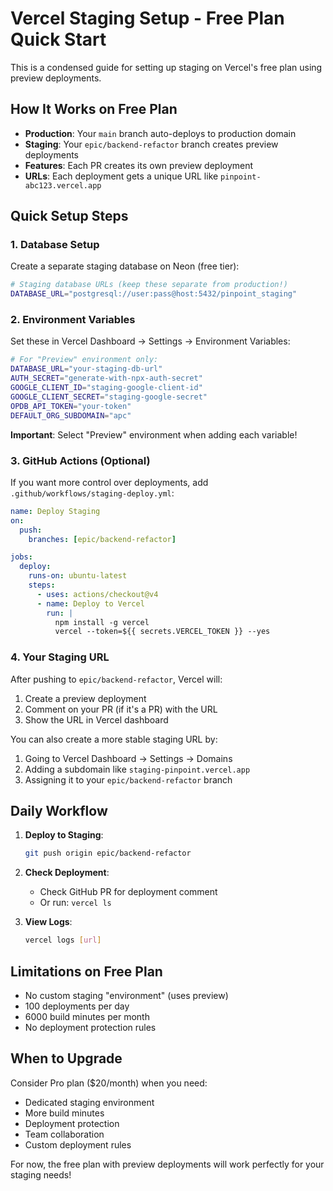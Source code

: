 # **Vercel Staging Setup - Free Plan Quick Start**

This is a condensed guide for setting up staging on Vercel's free plan using preview deployments.

## **How It Works on Free Plan**

- **Production**: Your `main` branch auto-deploys to production domain
- **Staging**: Your `epic/backend-refactor` branch creates preview deployments
- **Features**: Each PR creates its own preview deployment
- **URLs**: Each deployment gets a unique URL like `pinpoint-abc123.vercel.app`

## **Quick Setup Steps**

### **1. Database Setup**

Create a separate staging database on Neon (free tier):

```bash
# Staging database URLs (keep these separate from production!)
DATABASE_URL="postgresql://user:pass@host:5432/pinpoint_staging"
```

### **2. Environment Variables**

Set these in Vercel Dashboard → Settings → Environment Variables:

```bash
# For "Preview" environment only:
DATABASE_URL="your-staging-db-url"
AUTH_SECRET="generate-with-npx-auth-secret"
GOOGLE_CLIENT_ID="staging-google-client-id"
GOOGLE_CLIENT_SECRET="staging-google-secret"
OPDB_API_TOKEN="your-token"
DEFAULT_ORG_SUBDOMAIN="apc"
```

**Important**: Select "Preview" environment when adding each variable!

### **3. GitHub Actions (Optional)**

If you want more control over deployments, add `.github/workflows/staging-deploy.yml`:

```yaml
name: Deploy Staging
on:
  push:
    branches: [epic/backend-refactor]

jobs:
  deploy:
    runs-on: ubuntu-latest
    steps:
      - uses: actions/checkout@v4
      - name: Deploy to Vercel
        run: |
          npm install -g vercel
          vercel --token=${{ secrets.VERCEL_TOKEN }} --yes
```

### **4. Your Staging URL**

After pushing to `epic/backend-refactor`, Vercel will:

1. Create a preview deployment
2. Comment on your PR (if it's a PR) with the URL
3. Show the URL in Vercel dashboard

You can also create a more stable staging URL by:

1. Going to Vercel Dashboard → Settings → Domains
2. Adding a subdomain like `staging-pinpoint.vercel.app`
3. Assigning it to your `epic/backend-refactor` branch

## **Daily Workflow**

1. **Deploy to Staging**:

   ```bash
   git push origin epic/backend-refactor
   ```

2. **Check Deployment**:
   - Check GitHub PR for deployment comment
   - Or run: `vercel ls`

3. **View Logs**:
   ```bash
   vercel logs [url]
   ```

## **Limitations on Free Plan**

- No custom staging "environment" (uses preview)
- 100 deployments per day
- 6000 build minutes per month
- No deployment protection rules

## **When to Upgrade**

Consider Pro plan ($20/month) when you need:

- Dedicated staging environment
- More build minutes
- Deployment protection
- Team collaboration
- Custom deployment rules

For now, the free plan with preview deployments will work perfectly for your staging needs!
